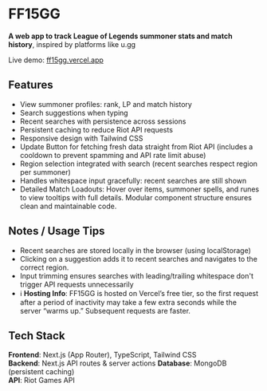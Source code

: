 # FF15GG

**A web app to track League of Legends summoner stats and match history**, inspired by platforms like u.gg

Live demo: [ff15gg.vercel.app](https://ff15gg.vercel.app)

## Features

- View summoner profiles: rank, LP and match history
- Search suggestions when typing
- Recent searches with persistence across sessions
- Persistent caching to reduce Riot API requests
- Responsive design with Tailwind CSS
- Update Button for fetching fresh data straight from Riot API (includes a cooldown to prevent spamming and API rate limit abuse)
- Region selection integrated with search (recent searches respect region per summoner)
- Handles whitespace input gracefully: recent searches are still shown
- Detailed Match Loadouts: Hover over items, summoner spells, and runes to view tooltips with full details. Modular component structure ensures clean and maintainable code.

## Notes / Usage Tips

- Recent searches are stored locally in the browser (using localStorage)
- Clicking on a suggestion adds it to recent searches and navigates to the correct region.
- Input trimming ensures searches with leading/trailing whitespace don't trigger API requests unnecessarily
- ℹ️ **Hosting Info**: FF15GG is hosted on Vercel’s free tier, so the first request after a period of inactivity may take a few extra seconds while the server “warms up.” Subsequent requests are faster.

## Tech Stack

**Frontend**: Next.js (App Router), TypeScript, Tailwind CSS  
**Backend**: Next.js API routes & server actions
**Database**: MongoDB (persistent caching)  
**API**: Riot Games API
